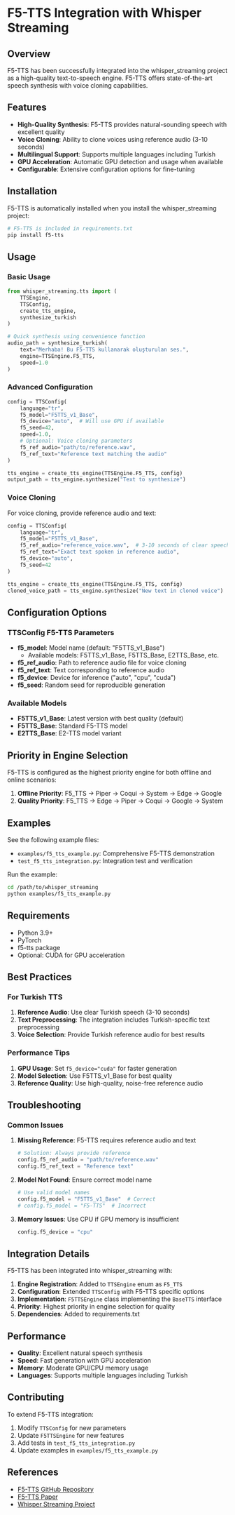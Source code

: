 # F5-TTS Integration with Whisper Streaming

## Overview

F5-TTS has been successfully integrated into the whisper_streaming project as a high-quality text-to-speech engine. F5-TTS offers state-of-the-art speech synthesis with voice cloning capabilities.

## Features

- **High-Quality Synthesis**: F5-TTS provides natural-sounding speech with excellent quality
- **Voice Cloning**: Ability to clone voices using reference audio (3-10 seconds)
- **Multilingual Support**: Supports multiple languages including Turkish
- **GPU Acceleration**: Automatic GPU detection and usage when available
- **Configurable**: Extensive configuration options for fine-tuning

## Installation

F5-TTS is automatically installed when you install the whisper_streaming project:

```bash
# F5-TTS is included in requirements.txt
pip install f5-tts
```

## Usage

### Basic Usage

```python
from whisper_streaming.tts import (
    TTSEngine, 
    TTSConfig, 
    create_tts_engine,
    synthesize_turkish
)

# Quick synthesis using convenience function
audio_path = synthesize_turkish(
    text="Merhaba! Bu F5-TTS kullanarak oluşturulan ses.",
    engine=TTSEngine.F5_TTS,
    speed=1.0
)
```

### Advanced Configuration

```python
config = TTSConfig(
    language="tr",
    f5_model="F5TTS_v1_Base",
    f5_device="auto",  # Will use GPU if available
    f5_seed=42,
    speed=1.0,
    # Optional: Voice cloning parameters
    f5_ref_audio="path/to/reference.wav",
    f5_ref_text="Reference text matching the audio"
)

tts_engine = create_tts_engine(TTSEngine.F5_TTS, config)
output_path = tts_engine.synthesize("Text to synthesize")
```

### Voice Cloning

For voice cloning, provide reference audio and text:

```python
config = TTSConfig(
    language="tr",
    f5_model="F5TTS_v1_Base",
    f5_ref_audio="reference_voice.wav",  # 3-10 seconds of clear speech
    f5_ref_text="Exact text spoken in reference audio",
    f5_device="auto",
    f5_seed=42
)

tts_engine = create_tts_engine(TTSEngine.F5_TTS, config)
cloned_voice_path = tts_engine.synthesize("New text in cloned voice")
```

## Configuration Options

### TTSConfig F5-TTS Parameters

- **f5_model**: Model name (default: "F5TTS_v1_Base")
  - Available models: F5TTS_v1_Base, F5TTS_Base, E2TTS_Base, etc.
- **f5_ref_audio**: Path to reference audio file for voice cloning
- **f5_ref_text**: Text corresponding to reference audio
- **f5_device**: Device for inference ("auto", "cpu", "cuda")
- **f5_seed**: Random seed for reproducible generation

### Available Models

- **F5TTS_v1_Base**: Latest version with best quality (default)
- **F5TTS_Base**: Standard F5-TTS model
- **E2TTS_Base**: E2-TTS model variant

## Priority in Engine Selection

F5-TTS is configured as the highest priority engine for both offline and online scenarios:

1. **Offline Priority**: F5_TTS → Piper → Coqui → System → Edge → Google
2. **Quality Priority**: F5_TTS → Edge → Piper → Coqui → Google → System

## Examples

See the following example files:

- `examples/f5_tts_example.py`: Comprehensive F5-TTS demonstration
- `test_f5_tts_integration.py`: Integration test and verification

Run the example:

```bash
cd /path/to/whisper_streaming
python examples/f5_tts_example.py
```

## Requirements

- Python 3.9+
- PyTorch
- f5-tts package
- Optional: CUDA for GPU acceleration

## Best Practices

### For Turkish TTS

1. **Reference Audio**: Use clear Turkish speech (3-10 seconds)
2. **Text Preprocessing**: The integration includes Turkish-specific text preprocessing
3. **Voice Selection**: Provide Turkish reference audio for best results

### Performance Tips

1. **GPU Usage**: Set `f5_device="cuda"` for faster generation
2. **Model Selection**: Use F5TTS_v1_Base for best quality
3. **Reference Quality**: Use high-quality, noise-free reference audio

## Troubleshooting

### Common Issues

1. **Missing Reference**: F5-TTS requires reference audio and text
   ```python
   # Solution: Always provide reference
   config.f5_ref_audio = "path/to/reference.wav"
   config.f5_ref_text = "Reference text"
   ```

2. **Model Not Found**: Ensure correct model name
   ```python
   # Use valid model names
   config.f5_model = "F5TTS_v1_Base"  # Correct
   # config.f5_model = "F5-TTS"  # Incorrect
   ```

3. **Memory Issues**: Use CPU if GPU memory is insufficient
   ```python
   config.f5_device = "cpu"
   ```

## Integration Details

F5-TTS has been integrated into whisper_streaming with:

1. **Engine Registration**: Added to `TTSEngine` enum as `F5_TTS`
2. **Configuration**: Extended `TTSConfig` with F5-TTS specific options
3. **Implementation**: `F5TTSEngine` class implementing the `BaseTTS` interface
4. **Priority**: Highest priority in engine selection for quality
5. **Dependencies**: Added to requirements.txt

## Performance

- **Quality**: Excellent natural speech synthesis
- **Speed**: Fast generation with GPU acceleration
- **Memory**: Moderate GPU/CPU memory usage
- **Languages**: Supports multiple languages including Turkish

## Contributing

To extend F5-TTS integration:

1. Modify `TTSConfig` for new parameters
2. Update `F5TTSEngine` for new features
3. Add tests in `test_f5_tts_integration.py`
4. Update examples in `examples/f5_tts_example.py`

## References

- [F5-TTS GitHub Repository](https://github.com/SWivid/F5-TTS)
- [F5-TTS Paper](https://arxiv.org/abs/2410.06885)
- [Whisper Streaming Project](https://github.com/nkaaf/ufal-whisper_streaming)
